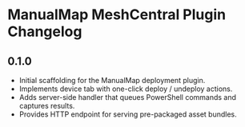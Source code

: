 # ManualMap MeshCentral Plugin Changelog

## 0.1.0

- Initial scaffolding for the ManualMap deployment plugin.
- Implements device tab with one-click deploy / undeploy actions.
- Adds server-side handler that queues PowerShell commands and captures results.
- Provides HTTP endpoint for serving pre-packaged asset bundles.
